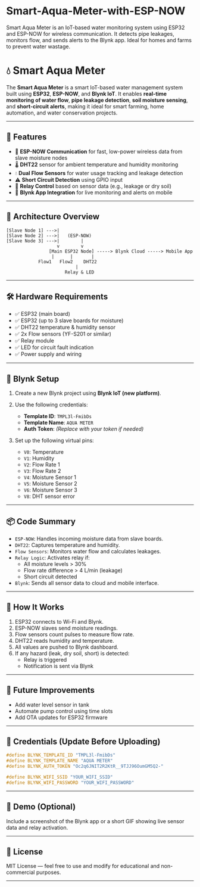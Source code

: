 # Smart-Aqua-Meter-with-ESP-NOW
Smart Aqua Meter is an IoT-based water monitoring system using ESP32 and ESP-NOW for wireless communication. It detects pipe leakages, monitors flow, and sends alerts to the Blynk app. Ideal for homes and farms to prevent water wastage.

# 💧 Smart Aqua Meter

The **Smart Aqua Meter** is a smart IoT-based water management system built using **ESP32**, **ESP-NOW**, and **Blynk IoT**. It enables **real-time monitoring of water flow**, **pipe leakage detection**, **soil moisture sensing**, and **short-circuit alerts**, making it ideal for smart farming, home automation, and water conservation projects.

---

## 🚀 Features

- 🔄 **ESP-NOW Communication** for fast, low-power wireless data from slave moisture nodes
- 🌡️ **DHT22** sensor for ambient temperature and humidity monitoring
- 💧 **Dual Flow Sensors** for water usage tracking and leakage detection
- ⚠️ **Short Circuit Detection** using GPIO input
- 🔌 **Relay Control** based on sensor data (e.g., leakage or dry soil)
- 📱 **Blynk App Integration** for live monitoring and alerts on mobile

---

## 📶 Architecture Overview

```
[Slave Node 1] --->|
[Slave Node 2] --->|   (ESP-NOW)
[Slave Node 3] --->|        |
                   v        v
                [Main ESP32 Node] -----> Blynk Cloud -----> Mobile App
                 |      |       |
            Flow1   Flow2    DHT22
                          |
                      Relay & LED
```

---

## 🛠️ Hardware Requirements

- ✅ ESP32 (main board)
- ✅ ESP32 (up to 3 slave boards for moisture)
- ✅ DHT22 temperature & humidity sensor
- ✅ 2x Flow sensors (YF-S201 or similar)
- ✅ Relay module
- ✅ LED for circuit fault indication
- ✅ Power supply and wiring

---

## 📲 Blynk Setup

1. Create a new Blynk project using **Blynk IoT (new platform)**.
2. Use the following credentials:
   - **Template ID**: `TMPL3l-FmibDs`
   - **Template Name**: `AQUA METER`
   - **Auth Token**: *(Replace with your token if needed)*

3. Set up the following virtual pins:
   - `V0`: Temperature
   - `V1`: Humidity
   - `V2`: Flow Rate 1
   - `V3`: Flow Rate 2
   - `V4`: Moisture Sensor 1
   - `V5`: Moisture Sensor 2
   - `V6`: Moisture Sensor 3
   - `V8`: DHT sensor error

---

## 📦 Code Summary

- `ESP-NOW`: Handles incoming moisture data from slave boards.
- `DHT22`: Captures temperature and humidity.
- `Flow Sensors`: Monitors water flow and calculates leakages.
- `Relay Logic`: Activates relay if:
  - All moisture levels > 30%
  - Flow rate difference > 4 L/min (leakage)
  - Short circuit detected
- `Blynk`: Sends all sensor data to cloud and mobile interface.

---

## 🔄 How It Works

1. ESP32 connects to Wi-Fi and Blynk.
2. ESP-NOW slaves send moisture readings.
3. Flow sensors count pulses to measure flow rate.
4. DHT22 reads humidity and temperature.
5. All values are pushed to Blynk dashboard.
6. If any hazard (leak, dry soil, short) is detected:
   - Relay is triggered
   - Notification is sent via Blynk

---

## 🧠 Future Improvements

- Add water level sensor in tank
- Automate pump control using time slots
- Add OTA updates for ESP32 firmware

---

## 🔐 Credentials (Update Before Uploading)

```cpp
#define BLYNK_TEMPLATE_ID "TMPL3l-FmibDs"
#define BLYNK_TEMPLATE_NAME "AQUA METER"
#define BLYNK_AUTH_TOKEN "Oc2q6JNIT2R2KtR__9TJJ96OumGM5Q2-"

#define BLYNK_WIFI_SSID "YOUR_WIFI_SSID"
#define BLYNK_WIFI_PASSWORD "YOUR_WIFI_PASSWORD"
```

---

## 🧪 Demo (Optional)

Include a screenshot of the Blynk app or a short GIF showing live sensor data and relay activation.

---

## 📄 License

MIT License — feel free to use and modify for educational and non-commercial purposes.

---
